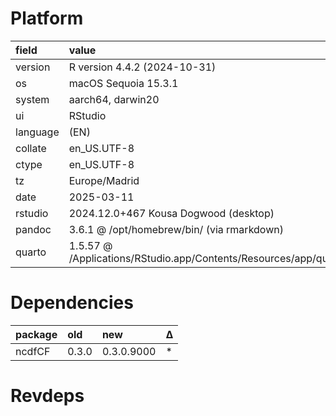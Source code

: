 # Platform

|field    |value                                                                       |
|:--------|:---------------------------------------------------------------------------|
|version  |R version 4.4.2 (2024-10-31)                                                |
|os       |macOS Sequoia 15.3.1                                                        |
|system   |aarch64, darwin20                                                           |
|ui       |RStudio                                                                     |
|language |(EN)                                                                        |
|collate  |en_US.UTF-8                                                                 |
|ctype    |en_US.UTF-8                                                                 |
|tz       |Europe/Madrid                                                               |
|date     |2025-03-11                                                                  |
|rstudio  |2024.12.0+467 Kousa Dogwood (desktop)                                       |
|pandoc   |3.6.1 @ /opt/homebrew/bin/ (via rmarkdown)                                  |
|quarto   |1.5.57 @ /Applications/RStudio.app/Contents/Resources/app/quarto/bin/quarto |

# Dependencies

|package |old   |new        |Δ  |
|:-------|:-----|:----------|:--|
|ncdfCF  |0.3.0 |0.3.0.9000 |*  |

# Revdeps

